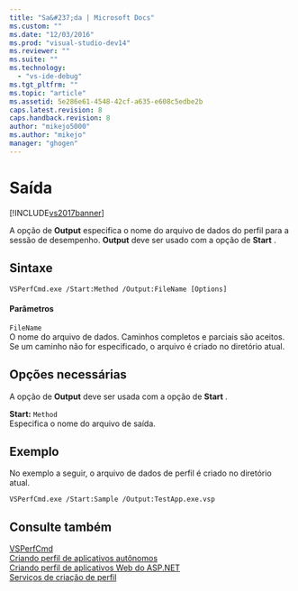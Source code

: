 ```yaml
---
title: "Sa&#237;da | Microsoft Docs"
ms.custom: ""
ms.date: "12/03/2016"
ms.prod: "visual-studio-dev14"
ms.reviewer: ""
ms.suite: ""
ms.technology: 
  - "vs-ide-debug"
ms.tgt_pltfrm: ""
ms.topic: "article"
ms.assetid: 5e286e61-4548-42cf-a635-e608c5edbe2b
caps.latest.revision: 8
caps.handback.revision: 8
author: "mikejo5000"
ms.author: "mikejo"
manager: "ghogen"
---
```

# Sa&#237;da
[!INCLUDE[vs2017banner](../code-quality/includes/vs2017banner.md)]

A opção de **Output** especifica o nome do arquivo de dados do perfil para a sessão de desempenho.  **Output** deve ser usado com a opção de **Start** .  
  
## Sintaxe  
  
```  
VSPerfCmd.exe /Start:Method /Output:FileName [Options]  
```  
  
#### Parâmetros  
 `FileName`  
 O nome do arquivo de dados.  Caminhos completos e parciais são aceitos.  Se um caminho não for especificado, o arquivo é criado no diretório atual.  
  
## Opções necessárias  
 A opção de **Output** deve ser usada com a opção de **Start** .  
  
 **Start:** `Method`  
 Especifica o nome do arquivo de saída.  
  
## Exemplo  
 No exemplo a seguir, o arquivo de dados de perfil é criado no diretório atual.  
  
```  
VSPerfCmd.exe /Start:Sample /Output:TestApp.exe.vsp  
```  
  
## Consulte também  
 [VSPerfCmd](../profiling/vsperfcmd.md)   
 [Criando perfil de aplicativos autônomos](../profiling/command-line-profiling-of-stand-alone-applications.md)   
 [Criando perfil de aplicativos Web do ASP.NET](../profiling/command-line-profiling-of-aspnet-web-applications.md)   
 [Serviços de criação de perfil](../profiling/command-line-profiling-of-services.md)